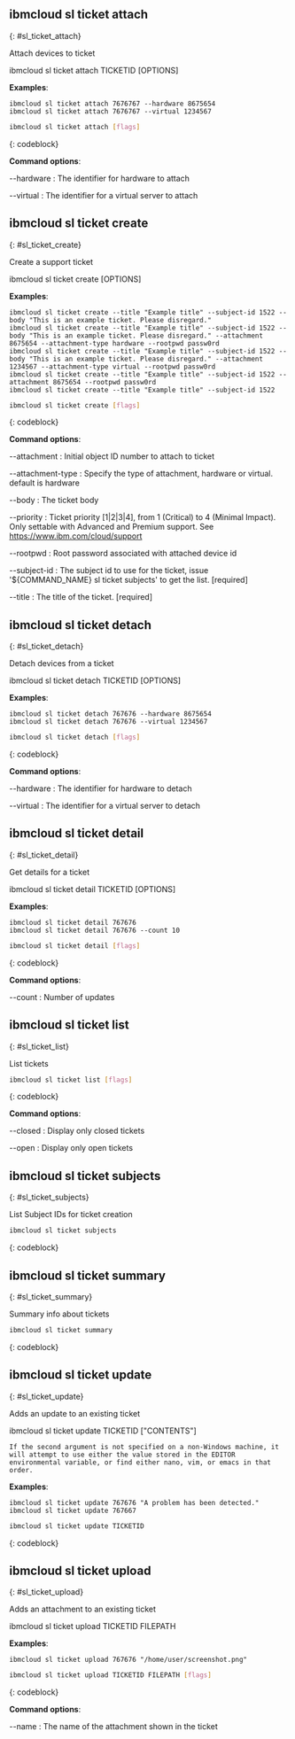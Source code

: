 


## ibmcloud sl ticket attach
{: #sl_ticket_attach}

Attach devices to ticket

ibmcloud sl ticket attach TICKETID [OPTIONS]
  
**Examples**:

    ibmcloud sl ticket attach 7676767 --hardware 8675654 
    ibmcloud sl ticket attach 7676767 --virtual 1234567 

```bash
ibmcloud sl ticket attach [flags]
```
{: codeblock}


**Command options**:

--hardware
:    The identifier for hardware to attach

--virtual
:    The identifier for a virtual server to attach

## ibmcloud sl ticket create
{: #sl_ticket_create}

Create a support ticket

ibmcloud sl ticket create [OPTIONS]

**Examples**:
 	
    ibmcloud sl ticket create --title "Example title" --subject-id 1522 --body "This is an example ticket. Please disregard."
    ibmcloud sl ticket create --title "Example title" --subject-id 1522 --body "This is an example ticket. Please disregard." --attachment 8675654 --attachment-type hardware --rootpwd passw0rd
    ibmcloud sl ticket create --title "Example title" --subject-id 1522 --body "This is an example ticket. Please disregard." --attachment 1234567 --attachment-type virtual --rootpwd passw0rd
    ibmcloud sl ticket create --title "Example title" --subject-id 1522 --attachment 8675654 --rootpwd passw0rd
    ibmcloud sl ticket create --title "Example title" --subject-id 1522

```bash
ibmcloud sl ticket create [flags]
```
{: codeblock}


**Command options**:

--attachment
:    Initial object ID number to attach to ticket

--attachment-type
:    Specify the type of attachment, hardware or virtual. default is hardware

--body
:    The ticket body

--priority
:    Ticket priority [1|2|3|4], from 1 (Critical) to 4 (Minimal Impact). Only settable with Advanced and Premium support. See https://www.ibm.com/cloud/support

--rootpwd
:    Root password associated with attached device id

--subject-id
:    The subject id to use for the ticket, issue '${COMMAND_NAME} sl ticket subjects' to get the list. [required]

--title
:    The title of the ticket. [required]

## ibmcloud sl ticket detach
{: #sl_ticket_detach}

Detach devices from a ticket

ibmcloud sl ticket detach TICKETID [OPTIONS]
  
**Examples**:

    ibmcloud sl ticket detach 767676 --hardware 8675654
    ibmcloud sl ticket detach 767676 --virtual 1234567

```bash
ibmcloud sl ticket detach [flags]
```
{: codeblock}


**Command options**:

--hardware
:    The identifier for hardware to detach

--virtual
:    The identifier for a virtual server to detach

## ibmcloud sl ticket detail
{: #sl_ticket_detail}

Get details for a ticket

ibmcloud sl ticket detail TICKETID [OPTIONS]
  
**Examples**:

    ibmcloud sl ticket detail 767676
    ibmcloud sl ticket detail 767676 --count 10

```bash
ibmcloud sl ticket detail [flags]
```
{: codeblock}


**Command options**:

--count
:    Number of updates

## ibmcloud sl ticket list
{: #sl_ticket_list}

List tickets



```bash
ibmcloud sl ticket list [flags]
```
{: codeblock}


**Command options**:

--closed
:    Display only closed tickets

--open
:    Display only open tickets

## ibmcloud sl ticket subjects
{: #sl_ticket_subjects}

List Subject IDs for ticket creation



```bash
ibmcloud sl ticket subjects
```
{: codeblock}


## ibmcloud sl ticket summary
{: #sl_ticket_summary}

Summary info about tickets



```bash
ibmcloud sl ticket summary
```
{: codeblock}


## ibmcloud sl ticket update
{: #sl_ticket_update}

Adds an update to an existing ticket

ibmcloud sl ticket update TICKETID ["CONTENTS"] 
  
    If the second argument is not specified on a non-Windows machine, it will attempt to use either the value stored in the EDITOR environmental variable, or find either nano, vim, or emacs in that order.
  
**Examples**:

    ibmcloud sl ticket update 767676 "A problem has been detected."
    ibmcloud sl ticket update 767667

```bash
ibmcloud sl ticket update TICKETID
```
{: codeblock}


## ibmcloud sl ticket upload
{: #sl_ticket_upload}

Adds an attachment to an existing ticket

ibmcloud sl ticket upload TICKETID FILEPATH
  
**Examples**:

	ibmcloud sl ticket upload 767676 "/home/user/screenshot.png"

```bash
ibmcloud sl ticket upload TICKETID FILEPATH [flags]
```
{: codeblock}


**Command options**:

--name
:    The name of the attachment shown in the ticket
